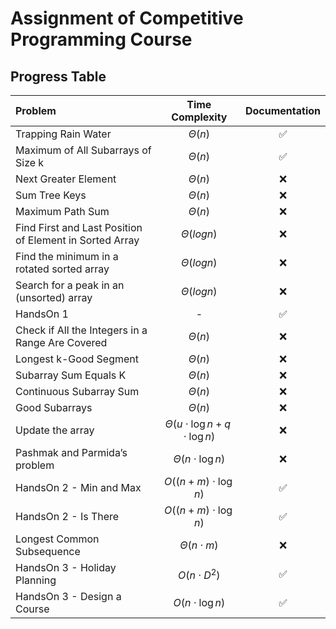 # Assignment of Competitive Programming Course

## Progress Table

| Problem                                                 |               Time Complexity               |   Documentation    |
| :------------------------------------------------------ | :-----------------------------------------: | :----------------: |
| Trapping Rain Water                                     |                 $\Theta(n)$                 | :white_check_mark: |
| Maximum of All Subarrays of Size k                      |                 $\Theta(n)$                 | :white_check_mark: |
| Next Greater Element                                    |                 $\Theta(n)$                 |        :x:         |
| Sum Tree Keys                                           |                 $\Theta(n)$                 |        :x:         |
| Maximum Path Sum                                        |                 $\Theta(n)$                 |        :x:         |
| Find First and Last Position of Element in Sorted Array |              $\Theta(log{n})$               |        :x:         |
| Find the minimum in a rotated sorted array              |              $\Theta(log{n})$               |        :x:         |
| Search for a peak in an (unsorted) array                |              $\Theta(log{n})$               |        :x:         |
| HandsOn 1                                               |                      -                      | :white_check_mark: |
| Check if All the Integers in a Range Are Covered        |                 $\Theta(n)$                 |        :x:         |
| Longest k-Good Segment                                  |                 $\Theta(n)$                 |        :x:         |
| Subarray Sum Equals K                                   |                 $\Theta(n)$                 |        :x:         |
| Continuous Subarray Sum                                 |                 $\Theta(n)$                 |        :x:         |
| Good Subarrays                                          |                 $\Theta(n)$                 |        :x:         |
| Update the array                                        | $\Theta(u \cdot \log{n} + q \cdot \log{n})$ |        :x:         |
| Pashmak and Parmida’s problem                           |          $\Theta(n \cdot \log{n})$          |        :x:         |
| HandsOn 2 - Min and Max                                 |         $O((n + m) \cdot \log{n})$          | :white_check_mark: |
| HandsOn 2 - Is There                                    |         $O((n + m) \cdot \log{n})$          | :white_check_mark: |
| Longest Common Subsequence                              |             $\Theta(n \cdot m)$             |        :x:         |
| HandsOn 3 - Holiday Planning                            |              $O(n \cdot D^2)$               | :white_check_mark: |
| HandsOn 3 - Design a Course                             |             $O(n \cdot \log n)$             | :white_check_mark: |